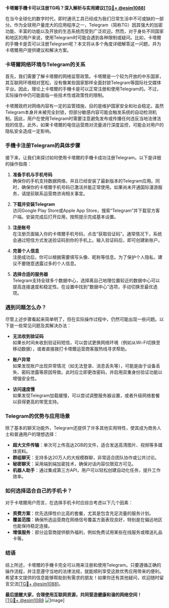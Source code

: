 **卡塔爾手機卡可以注册TG吗？深入解析与实用建议[[TG💪+ @esim1088](https://t.me/s/esim1088)]**

在当今全球化的数字时代，即时通讯工具已经成为我们日常生活中不可或缺的一部分。作为全球用户量庞大的应用程序之一，Telegram（简称TG）因其强大的加密功能、丰富的功能以及开放的生态系统而受到广泛欢迎。然而，对于身处不同国家和地区的用户来说，使用Telegram时可能会遇到各种限制或疑问。比如，卡塔爾的手機卡是否可以注册Telegram呢？本文将从多个角度详细解答这一问题，并为卡塔爾用户提供建议和解决方案。

### 卡塔爾网络环境与Telegram的关系

首先，我们需要了解卡塔爾的网络监管政策。卡塔爾是一个较为开放的中东国家，其互联网环境相对宽松，没有像某些国家那样全面封锁Telegram等国际社交媒体平台。因此，理论上卡塔爾的手機卡是可以正常注册和使用Telegram的。不过，实际操作中仍可能面临一些技术性或政策性的限制。

卡塔爾政府对网络内容有一定的监管措施，目的是维护国家安全和社会稳定。虽然Telegram本身并未被完全封锁，但部分敏感内容可能会触发系统的自动检测机制。因此，用户在使用Telegram时需要注意避免发布或传播任何违反当地法律法规的信息。此外，如果卡塔爾的电信运营商对流量进行深度监控，可能会对用户的隐私安全造成一定影响。

### 手機卡注册Telegram的具体步骤

接下来，让我们来探讨如何使用卡塔爾的手機卡成功注册Telegram。以下是详细的操作指南：

1. **准备手机与手机号码**  
   确保你的手机支持数据网络，并且已经安装了最新版本的Telegram应用。同时，确保你的卡塔爾手机号码已激活并能正常使用。如果尚未开通国际漫游服务，请提前联系运营商咨询相关事宜。

2. **下载并安装Telegram**  
   访问Google Play Store或Apple App Store，搜索“Telegram”并下载官方客户端。安装完成后打开应用，按照提示完成基本设置。

3. **注册账号**  
   在注册页面输入你的卡塔爾手机号码，点击“获取验证码”。通常情况下，系统会通过短信方式发送验证码到你的手机上。输入验证码后，即可创建新账户。

4. **完善个人信息**  
   注册成功后，你可以根据需要填写头像、昵称等信息。为了保护个人隐私，建议不要随意透露过多的个人信息。

5. **选择合适的服务器**  
   Telegram支持全球多个数据中心，选择离自己地理位置较近的数据中心可以提高连接速度和稳定性。在设置中找到“数据中心”选项，手动切换至最优选项。

### 遇到问题怎么办？

尽管上述步骤看起来简单明了，但在实际操作过程中，仍然可能出现一些问题。以下是一些常见问题及其解决办法：

- **无法收到验证码**  
  如果长时间未收到验证码短信，可以尝试更换网络环境（例如从Wi-Fi切换至移动数据），或者直接拨打卡塔爾运营商客服热线寻求帮助。

- **账户异常**  
  如果发现账户出现异常情况（如无法登录、消息丢失等），可能是由于设备丢失、密码泄露等原因导致。此时应立即更改密码，并启用双重身份验证功能以增强安全性。

- **访问速度慢**  
  如果发现Telegram加载缓慢，可以尝试调整服务器设置，或者升级网络套餐以获得更高的带宽支持。

### Telegram的优势与应用场景

除了基本的聊天功能外，Telegram还提供了许多其他实用特性，使其成为商务人士和普通用户的理想选择：

- **超大文件传输**：单次可上传高达2GB的文件，适合发送高清图片、视频等多媒体资料。
- **群组聊天**：支持多达20万人的大规模群聊，非常适合团队协作或公共讨论。
- **秘密聊天**：采用端到端加密技术，确保对话内容仅限双方可见。
- **机器人助手**：通过集成第三方API，用户可以轻松创建自动化任务，提升工作效率。

### 如何选择适合自己的手机卡？

对于卡塔爾用户而言，在选择手机卡时应综合考虑以下几个因素：

- **资费方案**：优先选择性价比高的套餐，尤其是包含充足流量的服务计划。
- **覆盖范围**：确保所选运营商在网络信号覆盖方面表现良好，特别是在偏远地区也能保持稳定连接。
- **增值服务**：部分运营商提供额外福利，例如免费试用某些在线服务或赠送礼品卡等。

### 结语

综上所述，卡塔爾的手機卡完全可以用来注册和使用Telegram。只要遵循正确的操作流程，并注意遵守当地的法律法规，就能顺利享受这款优秀应用带来的便利。希望本文提供的信息能够帮助到有需求的朋友！如果你还有其他疑问，欢迎随时留言交流[[TG💪+ @esim1088](https://t.me/s/esim1088)]。

**最后提醒大家，合理使用互联网资源，共同营造健康和谐的网络空间！**  
[[TG💪+ @esim1088](https://t.me/s/esim1088) ![Image](https://i.postimg.cc/4NQfJmqS/Snipaste-2025-05-13-00-14-12.png)]
